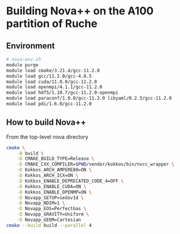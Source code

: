 # Building Nova++ on the A100 partition of Ruche

## Environment

```bash
# nova-env.sh
module purge
module load cmake/3.21.4/gcc-11.2.0
module load gcc/11.2.0/gcc-4.8.5
module load cuda/11.8.0/gcc-11.2.0
module load openmpi/4.1.1/gcc-11.2.0
module load hdf5/1.10.7/gcc-11.2.0-openmpi
module load paraconf/1.0.0/gcc-11.2.0 libyaml/0.2.5/gcc-11.2.0
module load pdi/1.6.0/gcc-11.2.0
```

## How to build Nova++

From the top-level nova directory

```bash
cmake \
    -B build \
    -D CMAKE_BUILD_TYPE=Release \
    -D CMAKE_CXX_COMPILER=$PWD/vendor/kokkos/bin/nvcc_wrapper \
    -D Kokkos_ARCH_AMPERE80=ON \
    -D Kokkos_ARCH_ICX=ON \
    -D Kokkos_ENABLE_DEPRECATED_CODE_4=OFF \
    -D Kokkos_ENABLE_CUDA=ON \
    -D Kokkos_ENABLE_OPENMP=ON \
    -D Novapp_SETUP=sedov1d \
    -D Novapp_NDIM=1 \
    -D Novapp_EOS=PerfectGas \
    -D Novapp_GRAVITY=Uniform \
    -D Novapp_GEOM=Cartesian
cmake --build build --parallel 4
```

